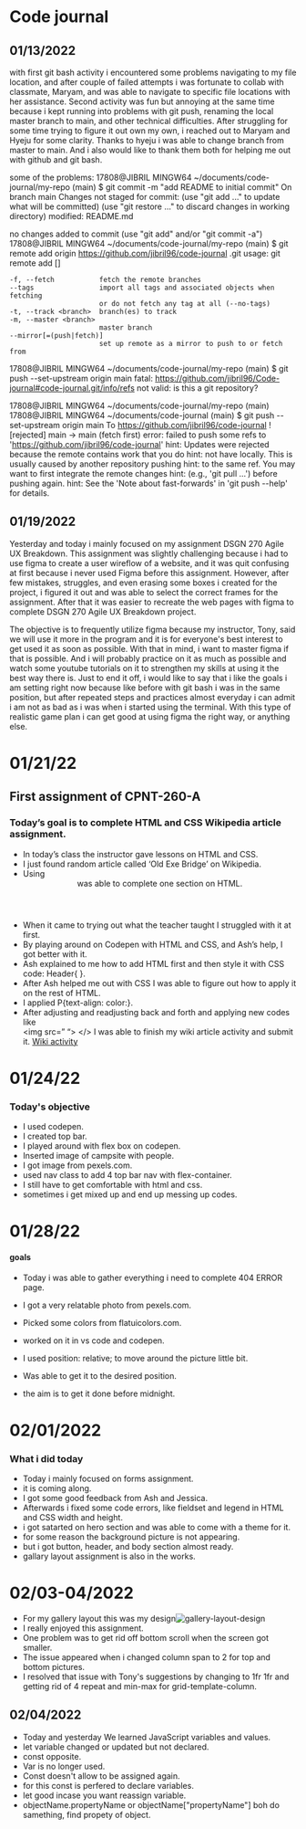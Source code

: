 # Code journal

## 01/13/2022

with first git bash activity i encountered some problems navigating to my file location, and after couple of failed attempts i was fortunate to collab with classmate, Maryam, and was able to navigate to specific file locations with her assistance.
Second activity was fun but annoying at the same time because i kept running into problems with git push, renaming the local master branch to main, and other technical difficulties. After struggling for some time trying to figure it out own my own, i reached out to Maryam and Hyeju for some clarity. Thanks to hyeju i was able to change branch from master to main. And i also would like to thank them both for helping me out with github and git bash.

some of the problems: 
17808@JIBRIL MINGW64 ~/documents/code-journal/my-repo (main)
$ git commit -m "add README to initial commit"
On branch main
Changes not staged for commit:
  (use "git add <file>..." to update what will be committed)
  (use "git restore <file>..." to discard changes in working directory)
        modified:   README.md

no changes added to commit (use "git add" and/or "git commit -a")
17808@JIBRIL MINGW64 ~/documents/code-journal/my-repo (main)
$ git remote add origin https://github.com/jibril96/code-journal .git
usage: git remote add [<options>] <name> <url>

    -f, --fetch           fetch the remote branches
    --tags                import all tags and associated objects when fetching
                          or do not fetch any tag at all (--no-tags)
    -t, --track <branch>  branch(es) to track
    -m, --master <branch>
                          master branch
    --mirror[=(push|fetch)]
                          set up remote as a mirror to push to or fetch from


17808@JIBRIL MINGW64 ~/documents/code-journal/my-repo (main)
$ git push --set-upstream origin main
fatal: https://github.com/jibril96/Code-journal#code-journal.git/info/refs not valid: is this a git repository?

17808@JIBRIL MINGW64 ~/documents/code-journal/my-repo (main)
17808@JIBRIL MINGW64 ~/documents/code-journal (main)
$ git push --set-upstream origin main
To https://github.com/jibril96/code-journal
 ! [rejected]        main -> main (fetch first)
error: failed to push some refs to 'https://github.com/jibril96/code-journal'
hint: Updates were rejected because the remote contains work that you do
hint: not have locally. This is usually caused by another repository pushing
hint: to the same ref. You may want to first integrate the remote changes
hint: (e.g., 'git pull ...') before pushing again.
hint: See the 'Note about fast-forwards' in 'git push --help' for details.

## 01/19/2022

Yesterday and today i mainly focused on my assignment DSGN 270 Agile UX Breakdown. This assignment was slightly challenging because i had to use figma to create a user wireflow of a website, and it was quit confusing at first because i never used Figma before this assignment. However, after few mistakes, struggles, and even erasing some boxes i created for the project, i figured it out and was able to select the correct frames for the assignment. After that it was easier to recreate the web pages with figma to complete DSGN 270 Agile UX Breakdown project.

The objective is to frequently utilize figma because my instructor, Tony, said we will use it more in the program and it is for everyone's best interest to get used it as soon as possible. With that in mind, i want to master figma if that is possible. And i will probably practice on it as much as possible and watch some youtube tutorials on it to strengthen my skills at using it the best way there is. Just to end it off, i would like to say that i like the goals i am setting right now because like before with git bash i was in the same position, but after repeated steps and practices almost everyday i can admit i am not as bad as i was when i started using the terminal. With this type of realistic game plan i can get good at using figma the right way, or anything else.

# 01/21/22

## First assignment of CPNT-260-A

### Today’s goaI is to complete HTML and CSS Wikipedia article assignment.
* In today’s class the instructor gave lessons on HTML and CSS.
* I just found random article called ‘Old Exe Bridge’ on Wikipedia.
* Using  <header> </head>  was able to complete one section on HTML.
* When it came to trying out what the teacher taught I struggled with it at first.
* By playing around on Codepen with HTML and CSS, and Ash’s help, I got better with it.
* Ash explained to me how to add HTML first and then style it with CSS code: Header{ }.
* After Ash helped me out with CSS I was able to figure out how to apply it on the rest of HTML.
* I applied P{text-align: color:}.
* After adjusting and readjusting back and forth and applying new codes like <div>  <img src=” “>  </> I was able to finish my wiki article activity and submit it. 
[Wiki activity](https://codepen.io/jibril96/pen/eYGqOWE)

# 01/24/22
### Today's objective
* I used codepen.
* I created top bar.
* I played around with flex box on codepen.
* Inserted image of campsite with people.
* I got image from pexels.com.
* used nav class to add 4 top bar nav with flex-container.
* I still have to get comfortable with html and css.
* sometimes i get mixed up and end up messing up codes.

# 01/28/22

#### goals

* Today i was able to gather everything i need to complete 404 ERROR page.

* I got a very relatable photo from pexels.com.

* Picked some colors from flatuicolors.com.
 
 * worked on it in vs code and codepen.

 * I used position: relative; to move around the picture little bit.

 * Was able to get it to the desired position.

 * the aim is to get it done before midnight.
 
  # 02/01/2022
  
  ### What i did today
  
  * Today i mainly focused on forms assignment.
  * it is coming along.
  * I got some good feedback from Ash and Jessica.
  * Afterwards i fixed some code errors, like fieldset and legend in HTML and CSS width and height.
  * i got satarted on hero section and was able to come with a theme for it.
  * for some reason the background picture is not appearing.
  * but i got button, header, and body section almost ready.
  * gallary layout assignment is also in the works.
  
  # 02/03-04/2022
  
  * For my gallery layout this was my design![gallery-layout-design](https://user-images.githubusercontent.com/97467330/152622693-56ff0e0b-3a12-47d6-814e-88a8e94c61be.jpg)
* I really enjoyed this assignment.
* One problem was to get rid off bottom scroll when the screen got smaller.
* The issue appeared when i changed column span to 2 for top and bottom pictures.
* I resolved that issue with Tony's suggestions by changing to 1fr 1fr and getting rid of 4 repeat and min-max for grid-template-column.
## 02/04/2022
  
* Today and yesterday We learned JavaScript variables and values.
* let variable changed or updated but not declared.
* const opposite.
* Var is no longer used.
* Const doesn't allow to be assigned again.
* for this const is perfered to declare variables.
* let good incase you want reassign variable.
* objectName.propertyName or objectName["propertyName"] boh do samething, find propety of object.



 
